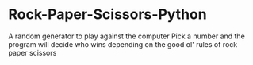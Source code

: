 # Rock-Paper-Scissors-Python
A random generator to play against the computer
Pick a number and the program will decide who wins depending on the good ol' rules of rock paper scissors
